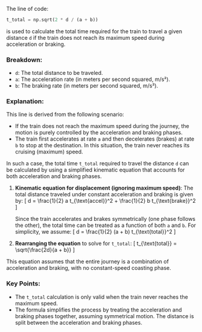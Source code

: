 The line of code:

```python
t_total = np.sqrt(2 * d / (a + b))
```

is used to calculate the total time required for the train to travel a given distance `d` if the train does not reach its maximum speed during acceleration or braking.

### Breakdown:

- `d`: The total distance to be traveled.
- `a`: The acceleration rate (in meters per second squared, m/s²).
- `b`: The braking rate (in meters per second squared, m/s²).

### Explanation:

This line is derived from the following scenario:

- If the train does not reach the maximum speed during the journey, the motion is purely controlled by the acceleration and braking phases.
- The train first accelerates at rate `a` and then decelerates (brakes) at rate `b` to stop at the destination. In this situation, the train never reaches its cruising (maximum) speed.

In such a case, the total time `t_total` required to travel the distance `d` can be calculated by using a simplified kinematic equation that accounts for both acceleration and braking phases.

1. **Kinematic equation for displacement (ignoring maximum speed)**:
   The total distance traveled under constant acceleration and braking is given by:
   \[
   d = \frac{1}{2} a t_{\text{accel}}^2 + \frac{1}{2} b t_{\text{brake}}^2
   \]

   Since the train accelerates and brakes symmetrically (one phase follows the other), the total time can be treated as a function of both `a` and `b`. For simplicity, we assume:
   \[
   d = \frac{1}{2} (a + b) t_{\text{total}}^2
   \]

2. **Rearranging the equation** to solve for `t_total`:
   \[
   t_{\text{total}} = \sqrt{\frac{2d}{a + b}}
   \]

This equation assumes that the entire journey is a combination of acceleration and braking, with no constant-speed coasting phase. 

### Key Points:
- The `t_total` calculation is only valid when the train never reaches the maximum speed.
- The formula simplifies the process by treating the acceleration and braking phases together, assuming symmetrical motion. The distance is split between the acceleration and braking phases.
